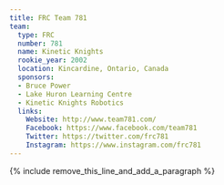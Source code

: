 ```yaml
---
title: FRC Team 781
team:
  type: FRC
  number: 781
  name: Kinetic Knights
  rookie_year: 2002
  location: Kincardine, Ontario, Canada
  sponsors:
  - Bruce Power
  - Lake Huron Learning Centre
  - Kinetic Knights Robotics
  links:
    Website: http://www.team781.com/
    Facebook: https://www.facebook.com/team781
    Twitter: https://twitter.com/frc781
    Instagram: https://www.instagram.com/frc781
---
```


{% include remove_this_line_and_add_a_paragraph %}